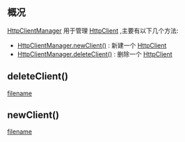 ## 概况

[HttpClientManager](/API/Network/HttpClient/HttpClientManager/README.md)
用于管理 [HttpClient](/API/Network/HttpClient/HttpClient/README.md) ,主要有以下几个方法:

+ [HttpClientManager.newClient()](/API/Network/HttpClient/HttpClientManager/README.md?id=newClient) :
  新建一个 [HttpClient](/API/Network/HttpClient/HttpClient/README.md)
+ [HttpClientManager.deleteClient()](/API/Network/HttpClient/HttpClientManager/README.md?id=deleteClient) :
  删除一个 [HttpClient](/API/Network/HttpClient/HttpClient/README.md)

## deleteClient()

[filename](deleteClient.md ':include')

## newClient()

[filename](newClient.md ':include')
